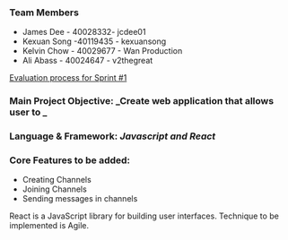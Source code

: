 ### Team Members

- James Dee - 40028332- jcdee01
- Kexuan Song  -40119435  - kexuansong
- Kelvin Chow - 40029677 - Wan Production
- Ali Abass - 40024647 - v2thegreat

[Evaluation process for Sprint #1](https://docs.google.com/spreadsheets/d/1m2oJq7PKvzP8OgAam0FjtFtn3SmHSC2WBE3eOfvRmUw/edit?usp=sharing)

### Main Project Objective: _Create web application that allows user to _

### Language & Framework: _Javascript and React_

### Core Features to be added: 
- Creating Channels
- Joining Channels
- Sending messages in channels

React is a JavaScript library for building user interfaces.
Technique to be implemented is Agile.
